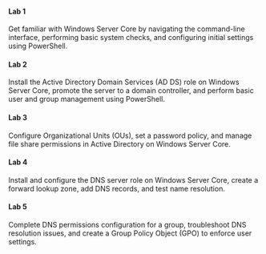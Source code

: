 #### Lab 1
Get familiar with Windows Server Core by navigating the command-line interface, performing basic system checks, and configuring initial settings using PowerShell.

#### Lab 2
Install the Active Directory Domain Services (AD DS) role on Windows Server Core, promote the server to a domain controller, and perform basic user and group management using PowerShell. 

#### Lab 3
Configure Organizational Units (OUs), set a password policy, and manage file share permissions in Active Directory on Windows Server Core.

#### Lab 4
Install and configure the DNS server role on Windows Server Core, create a forward lookup zone, add DNS records, and test name resolution.

#### Lab 5
Complete DNS permissions configuration for a group, troubleshoot DNS resolution issues, and create a Group Policy Object (GPO) to enforce user settings.
